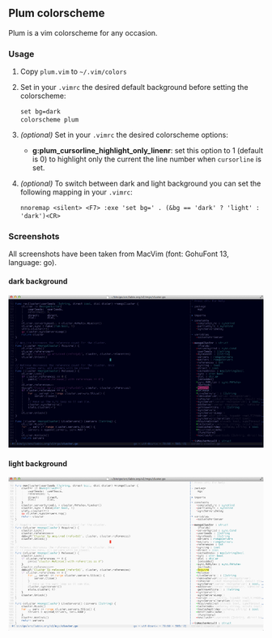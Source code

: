 ## Plum colorscheme

Plum is a vim colorscheme for any occasion.

### Usage

1. Copy `plum.vim` to `~/.vim/colors`

2. Set in your `.vimrc` the desired default background before setting the colorscheme:

    ```vim
    set bg=dark
    colorscheme plum
    ```

3. *(optional)* Set in your `.vimrc` the desired colorscheme options: 

    
    * **g:plum_cursorline_highlight_only_linenr**: set this option to 1 (default is 0) to highlight only the current the line number when `cursorline` is set.
   
  
4. *(optional)* To switch between dark and light background you can set the following mapping in your `.vimrc`:

    ```vim
    nnoremap <silent> <F7> :exe 'set bg=' . (&bg == 'dark' ? 'light' : 'dark')<CR>   
    ```

### Screenshots

All screenshots have been taken from MacVim (font: GohuFont 13, language: go).

#### dark background
![Screenshot](extra/dark.jpg "The plum colorscheme with dark background (language: go)")   

#### light background
![Screenshot](extra/light.jpg "The plum colorscheme with light background (language: go)")   

